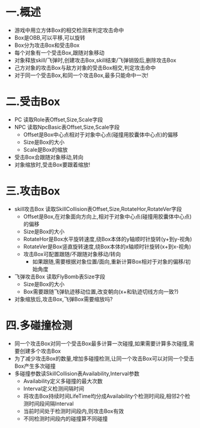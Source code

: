 # 一.概述

- 游戏中用立方体Box的相交检测来判定攻击命中
- Box是OBB,可以平移,可以旋转
- Box分为攻击Box和受击Box
- 每个对象有一个受击Box,跟随对象移动
- 对象释放skill/飞弹时,创建攻击Box,skill结束/飞弹销毁后,删除攻击Box
- 己方对象的攻击Box与敌方对象的受击Box相交,判定攻击命中
- 对于同一个受击Box,和同一个攻击Box,最多只能命中一次!

# 二.受击Box

- PC       读取Role表Offset,Size,Scale字段
- NPC    读取NpcBasic表Offset,Size,Scale字段
  - Offset是Box中心点相对于对象中心点(碰撞用胶囊体中心点)的偏移
  - Size是Box的大小
  - Scale是Box的缩放
- 受击Box会跟随对象移动,转向
- 对象缩放时,受击Box要跟着缩放!

# 三.攻击Box

- skill攻击Box     读取SkillCollision表Offset,Size,RotateHor,RotateVer字段
  - Offset是Box,在对象面向方向上,相对于对象中心点(碰撞用胶囊体中心点)的偏移
  - Size是Box的大小
  - RotateHor是Box水平旋转速度,绕Box本体的y轴顺时针旋转(y+到y-视角)
  - RotateVer是Box竖直旋转速度,绕Box本体的x轴顺时针旋转(x+到x-视角)
  - 攻击Box可配置跟随/不跟随对象移动/转向
    - 如果跟随,需要根据对象位置/面向,重新计算Box相对于对象的偏移/初始角度
- 飞弹攻击Box    读取FlyBomb表Size字段
  - Size是Box的大小
  - Box需要跟随飞弹轨迹移动位置,改变朝向(x+和轨迹切线方向一致?)
- 对象缩放后,攻击Box,飞弹Box需要缩放吗?

# 四.多碰撞检测

- 同一个攻击Box对同一个受击Box最多计算一次碰撞,如果需要计算多次碰撞,需要创建多个攻击Box
- 为了减少攻击Box的数量,增加多碰撞检测,让同一个攻击Box可以对同一个受击Box产生多次碰撞
- 多碰撞参数读SkillCollision表Availability,Interval参数
  - Availability定义多碰撞的最大次数
  - Interval定义检测间隔时间
  - 将攻击Box持续时间LifeTime均分成Availability个检测时间段,相邻2个检测时间段间隔Interval
  - 当前时间处于检测时间段内,则攻击Box有效
  - 不同检测时间段内的碰撞算不同碰撞
